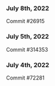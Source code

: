 ### July 8th, 2022

Commit #26915

### July 5th, 2022

Commit #314353


### July 4th, 2022

Commit #72281
